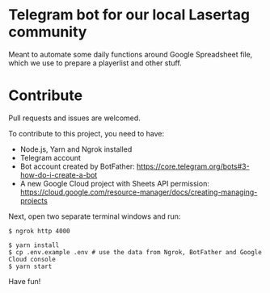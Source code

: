 # Telegram bot for our local Lasertag community

Meant to automate some daily functions around Google Spreadsheet file, which we use to prepare a playerlist and other stuff.

# Contribute

Pull requests and issues are welcomed.

To contribute to this project, you need to have:

- Node.js, Yarn and Ngrok installed
- Telegram account
- Bot account created by BotFather: https://core.telegram.org/bots#3-how-do-i-create-a-bot
- A new Google Cloud project with Sheets API permission: https://cloud.google.com/resource-manager/docs/creating-managing-projects

Next, open two separate terminal windows and run:

```console
$ ngrok http 4000
```

```console
$ yarn install
$ cp .env.example .env # use the data from Ngrok, BotFather and Google Cloud console
$ yarn start
```

Have fun!
